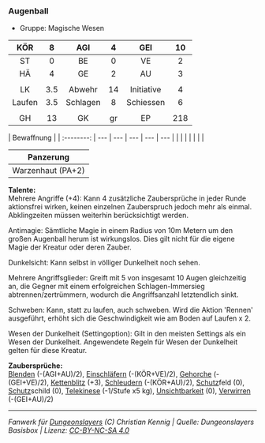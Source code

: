 ### Augenball

- Gruppe: Magische Wesen

|  KÖR   |  8  |   AGI    |  4  |    GEI     | 10  |
| :----: | :-: | :------: | :-: | :--------: | :-: |
|   ST   |  0  |    BE    |  0  |     VE     |  2  |
|   HÄ   |  4  |    GE    |  2  |     AU     |  3  |
|        |     |          |     |            |     |
|   LK   | 3.5 |  Abwehr  | 14  | Initiative |  4  |
| Laufen | 3.5 | Schlagen |  8  | Schiessen  |  6  |
|        |     |          |     |            |     |
|   GH   | 13  |    GK    | gr  |     EP     | 218 |

| Bewaffnung |
| :--------: | --- | --- | --- | --- | --- |
|            |     |     |     |     |     |

|     Panzerung     |
| :---------------: |
| Warzenhaut (PA+2) |

**Talente:**  
Mehrere Angriffe (+4): Kann 4 zusätzliche Zaubersprüche in jeder Runde aktionsfrei wirken, keinen einzelnen Zauberspruch jedoch mehr als einmal. Abklingzeiten müssen weiterhin berücksichtigt werden.

Antimagie: Sämtliche Magie in einem Radius von 10m Metern um den großen Augenball herum ist wirkungslos. Dies gilt nicht für die eigene Magie der Kreatur oder deren Zauber.

Dunkelsicht: Kann selbst in völliger Dunkelheit noch sehen.

Mehrere Angriffsglieder: Greift mit 5 von insgesamt 10 Augen gleichzeitig an, die Gegner mit einem erfolgreichen Schlagen-Immersieg abtrennen/zertrümmern, wodurch die Angriffsanzahl letztendlich sinkt.

Schweben: Kann, statt zu laufen, auch schweben. Wird die Aktion 'Rennen' ausgeführt, erhöht sich die Geschwindigkeit wie am Boden auf Laufen x 2.

Wesen der Dunkelheit (Settingoption): Gilt in den meisten Settings als ein Wesen der Dunkelheit. Angewendete Regeln für Wesen der Dunkelheit gelten für diese Kreatur.

**Zaubersprüche:**  
[Blenden](/grw/zauber/blenden.md) (-(AGI+AU)/2), [Einschläfern](/grw/zauber/einschlaefern.md) (-(KÖR+VE)/2), [Gehorche](/grw/zauber/gehorche.md) (-(GEI+VE)/2), [Kettenblitz](/grw/zauber/kettenblitz.md) (+3), [Schleudern](/grw/zauber/schleudern.md) (-(KÖR+AU)/2), [Schutz](/fanwerk/zauber/schutz.md)feld (0), [Schutz](/fanwerk/zauber/schutz.md)schild (0), [Telekinese](/grw/zauber/telekinese.md) (-1/Stufe x5 kg), [Unsichtbarkeit](/grw/zauber/unsichtbarkeit.md) (0), [Verwirren](/grw/zauber/verwirren.md) (-(GEI+AU)/2)

---

_Fanwerk für [Dungeonslayers](https://www.dungeonslayers.net/) (C) Christian Kennig | Quelle: Dungeonslayers Basisbox | Lizenz: [CC-BY-NC-SA 4.0](https://creativecommons.org/licenses/by-nc-sa/4.0/deed.de)_
